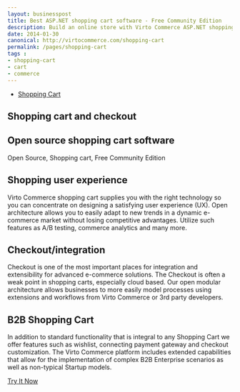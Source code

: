 ```yaml
---
layout: businesspost
title: Best ASP.NET shopping cart software - Free Community Edition
description: Build an online store with Virto Commerce ASP.NET shopping cart software. Benefit from an open source shopping cart software that has every feature you need.
date: 2014-01-30
canonical: http://virtocommerce.com/shopping-cart
permalink: /pages/shopping-cart
tags : 
- shopping-cart
- cart
- commerce
---
```


<article role="main" class="main">
	<div class="business-features clearfix __responsive">
		<div class="business-menu">
			<ul class="menu __business-features">
				<li class="menu-item __cart __selected">
					<a class="menu-link" href="/shopping-cart">
						Shopping Cart
					</a>
				</li>
			</ul>
		</div>
		<div class="business-cnt">
			<div class="head __cart">
				<h1 class="title">Shopping cart and checkout</h1>
			</div>
			<h2 class="sub-title">Open source shopping cart software</h2>
			<p class="text">Open Source, Shopping cart, Free Community Edition</p>
			<h2 class="sub-title">Shopping user experience</h2>
			<p class="text">Virto Commerce shopping cart supplies you with the right technology so you can concentrate on designing a satisfying user experience (UX). Open architecture allows you to easily adapt to new trends in a dynamic e-commerce market without losing competitive advantages. Utilize such features as A/B testing, commerce analytics and many more.</p>
			<h2 class="sub-title">Checkout/integration</h2>
			<p class="text">Checkout is one of the most important places for integration and extensibility for advanced e-commerce solutions. The Checkout is often a weak point in shopping carts, especially cloud based. Our open modular architecture allows businesses to more easily model processes using extensions and workflows from Virto Commerce or 3rd party developers.</p>
			<h2 class="sub-title">B2B Shopping Cart</h2>
			<p class="text">In addition to standard functionality that is integral to any Shopping Cart we offer features such as wishlist, connecting payment gateway and checkout customization. The Virto Commerce platform includes extended capabilities that allow for the implementation of complex B2B Enterprise scenarios as well as non-typical Startup models.</p>
			<div class="buttons columns">
				<div class="column">
					<a class="button fill" href="/try-now">Try It Now</a>
				</div>
			</div>
		</div>
	</div>
</article>
